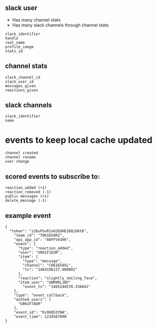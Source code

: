 ## slack user
* Has many channel stats
* Has many slack channels through channel stats

```
slack_identifier
handle
real_name
profile_image
stats_id
```

## channel stats
```
slack_channel_id
slack_user_id
messages_given
reactions_given
```

## slack channels
```
slack_identifier
name
```

# events to keep local cache updated
```
channel created
channel rename
user change
```


## scored events to subscribe to:
```
reaction_added (+1)
reaction_removed (-1)
public messages (+1)
delete_message (-1)
```




## example event
```
{
  "token": "z26uFbvR1xHJEdHE1OQiO6t8",
    "team_id": "T061EG9RZ",
    "api_app_id": "A0FFV41KK",
    "event": {
      "type": "reaction_added",
      "user": "U061F1EUR",
      "item": {
        "type": "message",
        "channel": "C061EG9SL",
        "ts": "1464196127.000002"
      },
      "reaction": "slightly_smiling_face",
      "item_user": "U0M4RL1NY"
        "event_ts": "1465244570.336841"
    },
    "type": "event_callback",
    "authed_users": [
      "U061F7AUR"
    ],
    "event_id": "Ev9UQ52YNA",
    "event_time": 1234567890
}
```
